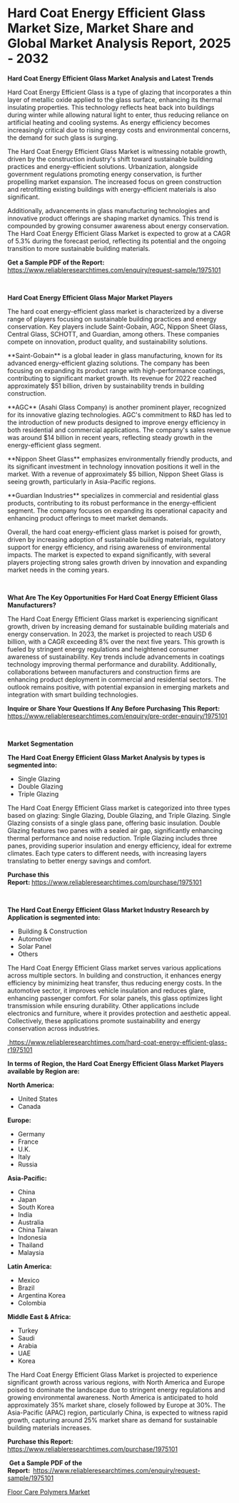 <p><h1>Hard Coat Energy Efficient Glass Market Size, Market Share and Global Market Analysis Report, 2025 - 2032</h1></p><p><strong>Hard Coat Energy Efficient Glass Market Analysis and Latest Trends</strong></p>
<p><p>Hard Coat Energy Efficient Glass is a type of glazing that incorporates a thin layer of metallic oxide applied to the glass surface, enhancing its thermal insulating properties. This technology reflects heat back into buildings during winter while allowing natural light to enter, thus reducing reliance on artificial heating and cooling systems. As energy efficiency becomes increasingly critical due to rising energy costs and environmental concerns, the demand for such glass is surging.</p><p>The Hard Coat Energy Efficient Glass Market is witnessing notable growth, driven by the construction industry's shift toward sustainable building practices and energy-efficient solutions. Urbanization, alongside government regulations promoting energy conservation, is further propelling market expansion. The increased focus on green construction and retrofitting existing buildings with energy-efficient materials is also significant. </p><p>Additionally, advancements in glass manufacturing technologies and innovative product offerings are shaping market dynamics. This trend is compounded by growing consumer awareness about energy conservation. The Hard Coat Energy Efficient Glass Market is expected to grow at a CAGR of 5.3% during the forecast period, reflecting its potential and the ongoing transition to more sustainable building materials.</p></p>
<p><strong>Get a Sample PDF of the Report:&nbsp;</strong> <a href="https://www.reliableresearchtimes.com/enquiry/request-sample/1975101?utm_campaign=2273&utm_medium=2&utm_source=Github&utm_content=ia&utm_term=03042025&utm_id=hard-coat-energy-efficient-glass">https://www.reliableresearchtimes.com/enquiry/request-sample/1975101</a></p>
<p>&nbsp;</p>
<p><strong>Hard Coat Energy Efficient Glass Major Market Players</strong></p>
<p><p>The hard coat energy-efficient glass market is characterized by a diverse range of players focusing on sustainable building practices and energy conservation. Key players include Saint-Gobain, AGC, Nippon Sheet Glass, Central Glass, SCHOTT, and Guardian, among others. These companies compete on innovation, product quality, and sustainability solutions.</p><p>**Saint-Gobain** is a global leader in glass manufacturing, known for its advanced energy-efficient glazing solutions. The company has been focusing on expanding its product range with high-performance coatings, contributing to significant market growth. Its revenue for 2022 reached approximately $51 billion, driven by sustainability trends in building construction.</p><p>**AGC** (Asahi Glass Company) is another prominent player, recognized for its innovative glazing technologies. AGC's commitment to R&D has led to the introduction of new products designed to improve energy efficiency in both residential and commercial applications. The company's sales revenue was around $14 billion in recent years, reflecting steady growth in the energy-efficient glass segment.</p><p>**Nippon Sheet Glass** emphasizes environmentally friendly products, and its significant investment in technology innovation positions it well in the market. With a revenue of approximately $5 billion, Nippon Sheet Glass is seeing growth, particularly in Asia-Pacific regions.</p><p>**Guardian Industries** specializes in commercial and residential glass products, contributing to its robust performance in the energy-efficient segment. The company focuses on expanding its operational capacity and enhancing product offerings to meet market demands.</p><p>Overall, the hard coat energy-efficient glass market is poised for growth, driven by increasing adoption of sustainable building materials, regulatory support for energy efficiency, and rising awareness of environmental impacts. The market is expected to expand significantly, with several players projecting strong sales growth driven by innovation and expanding market needs in the coming years.</p></p>
<p>&nbsp;</p>
<p><strong>What Are The Key Opportunities For Hard Coat Energy Efficient Glass Manufacturers?</strong></p>
<p><p>The Hard Coat Energy Efficient Glass market is experiencing significant growth, driven by increasing demand for sustainable building materials and energy conservation. In 2023, the market is projected to reach USD 6 billion, with a CAGR exceeding 8% over the next five years. This growth is fueled by stringent energy regulations and heightened consumer awareness of sustainability. Key trends include advancements in coatings technology improving thermal performance and durability. Additionally, collaborations between manufacturers and construction firms are enhancing product deployment in commercial and residential sectors. The outlook remains positive, with potential expansion in emerging markets and integration with smart building technologies.</p></p>
<p><strong>Inquire or Share Your Questions If Any Before Purchasing This Report:</strong> <a href="https://www.reliableresearchtimes.com/enquiry/pre-order-enquiry/1975101?utm_campaign=2273&utm_medium=2&utm_source=Github&utm_content=ia&utm_term=03042025&utm_id=hard-coat-energy-efficient-glass">https://www.reliableresearchtimes.com/enquiry/pre-order-enquiry/1975101</a></p>
<p>&nbsp;</p>
<p><strong>Market Segmentation</strong></p>
<p><strong>The Hard Coat Energy Efficient Glass Market Analysis by types is segmented into:</strong></p>
<p><ul><li>Single Glazing</li><li>Double Glazing</li><li>Triple Glazing</li></ul></p>
<p><p>The Hard Coat Energy Efficient Glass market is categorized into three types based on glazing: Single Glazing, Double Glazing, and Triple Glazing. Single Glazing consists of a single glass pane, offering basic insulation. Double Glazing features two panes with a sealed air gap, significantly enhancing thermal performance and noise reduction. Triple Glazing includes three panes, providing superior insulation and energy efficiency, ideal for extreme climates. Each type caters to different needs, with increasing layers translating to better energy savings and comfort.</p></p>
<p><strong>Purchase this Report:&nbsp;</strong><a href="https://www.reliableresearchtimes.com/purchase/1975101?utm_campaign=2273&utm_medium=2&utm_source=Github&utm_content=ia&utm_term=03042025&utm_id=hard-coat-energy-efficient-glass">https://www.reliableresearchtimes.com/purchase/1975101</a></p>
<p>&nbsp;</p>
<p><strong>The Hard Coat Energy Efficient Glass Market Industry Research by Application is segmented into:</strong></p>
<p><ul><li>Building & Construction</li><li>Automotive</li><li>Solar Panel</li><li>Others</li></ul></p>
<p><p>The Hard Coat Energy Efficient Glass market serves various applications across multiple sectors. In building and construction, it enhances energy efficiency by minimizing heat transfer, thus reducing energy costs. In the automotive sector, it improves vehicle insulation and reduces glare, enhancing passenger comfort. For solar panels, this glass optimizes light transmission while ensuring durability. Other applications include electronics and furniture, where it provides protection and aesthetic appeal. Collectively, these applications promote sustainability and energy conservation across industries.</p></p>
<p><a href="https://www.reliableresearchtimes.com/hard-coat-energy-efficient-glass-r1975101?utm_campaign=2273&utm_medium=2&utm_source=Github&utm_content=ia&utm_term=03042025&utm_id=hard-coat-energy-efficient-glass">&nbsp;https://www.reliableresearchtimes.com/hard-coat-energy-efficient-glass-r1975101</a></p>
<p><strong>In terms of Region, the Hard Coat Energy Efficient Glass Market Players available by Region are:</strong></p>
<p>
    <p> <strong> North America: </strong>
        <ul>
            <li>United States</li>
            <li>Canada</li>
        </ul>
        </p> 
    <p> <strong> Europe: </strong>
        <ul>
            <li>Germany</li>
            <li>France</li>
            <li>U.K.</li>
            <li>Italy</li>
            <li>Russia</li>
        </ul>
        </p> 
    <p> <strong> Asia-Pacific: </strong>
        <ul>
            <li>China</li>
            <li>Japan</li>
            <li>South Korea</li>
            <li>India</li>
            <li>Australia</li>
            <li>China Taiwan</li>
            <li>Indonesia</li>
            <li>Thailand</li>
            <li>Malaysia</li>
        </ul>
        </p> 
    <p> <strong> Latin America: </strong>
        <ul>
            <li>Mexico</li>
            <li>Brazil</li>
            <li>Argentina Korea</li>
            <li>Colombia</li>
        </ul>
        </p> 
    <p> <strong> Middle East & Africa: </strong>
        <ul>
            <li>Turkey</li>
            <li>Saudi</li>
            <li>Arabia</li>
            <li>UAE</li>
            <li>Korea</li>
        </ul>
    </p>
    </p>
<p><p>The Hard Coat Energy Efficient Glass Market is projected to experience significant growth across various regions, with North America and Europe poised to dominate the landscape due to stringent energy regulations and growing environmental awareness. North America is anticipated to hold approximately 35% market share, closely followed by Europe at 30%. The Asia-Pacific (APAC) region, particularly China, is expected to witness rapid growth, capturing around 25% market share as demand for sustainable building materials increases.</p></p>
<p><strong>Purchase this Report: </strong><a href="https://www.reliableresearchtimes.com/purchase/1975101?utm_campaign=2273&utm_medium=2&utm_source=Github&utm_content=ia&utm_term=03042025&utm_id=hard-coat-energy-efficient-glass">https://www.reliableresearchtimes.com/purchase/1975101</a></p>
<p>&nbsp;<strong>Get a Sample PDF of the Report:&nbsp;&nbsp;</strong><a href="https://www.reliableresearchtimes.com/enquiry/request-sample/1975101?utm_campaign=2273&utm_medium=2&utm_source=Github&utm_content=ia&utm_term=03042025&utm_id=hard-coat-energy-efficient-glass">https://www.reliableresearchtimes.com/enquiry/request-sample/1975101</a></p>
<p><strong></strong></p>
<p><p><a href="https://github.com/mcveathuane2/Market-Research-Report-List-1/blob/main/floor-care-polymers-market.md?utm_campaign=2273&utm_medium=2&utm_source=Github&utm_content=ia&utm_term=03042025&utm_id=hard-coat-energy-efficient-glass">Floor Care Polymers Market</a></p></p>